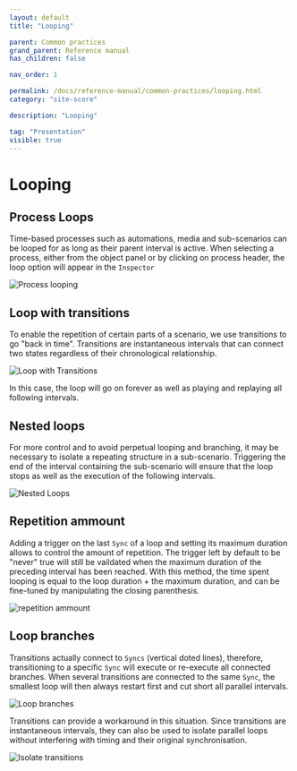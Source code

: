 ```yaml
---
layout: default
title: "Looping"

parent: Common practices
grand_parent: Reference manual
has_children: false

nav_order: 1

permalink: /docs/reference-manual/common-practices/looping.html
category: "site-score"

description: "Looping"

tag: "Presentation"
visible: true
---
```


# Looping

## Process Loops

Time-based processes such as automations, media and sub-scenarios can be looped for as long as their parent interval is active. When selecting a process, either from the object panel 
or by clicking on process header, the loop option will appear in the `Inspector`

![Process looping](/score-docs/assets/images/reference-manual/common-practices/loopProcess.gif "Process looping")

## Loop with transitions

To enable the repetition of certain parts of a scenario, we use transitions to go "back in time". Transitions are instantaneous intervals that can connect two states regardless of their chronological relationship. 

![Loop with Transitions](/score-docs/assets/images/reference-manual/common-practices/loopStructure.gif "Loop with transitions")

In this case, the loop will go on forever as well as playing and replaying all following intervals.

## Nested loops

For more control and to avoid perpetual looping and branching, it may be necessary to isolate a repeating structure in a sub-scenario. Triggering the end of the interval containing the sub-scenario will ensure that the loop stops as well as the execution of the following intervals.

![Nested Loops](/score-docs/assets/images/reference-manual/common-practices/nestedLoop.gif "Nested loop")

## Repetition ammount

Adding a trigger on the last `Sync` of a loop and setting its maximum duration allows to control the amount of repetition. The trigger left by default to be "never" true will still be vaildated when the maximum duration of the preceding interval has been reached. With this method, the time spent looping is equal to the loop duration + the maximum duration, and can be fine-tuned by manipulating the closing parenthesis.

![repetition ammount](/score-docs/assets/images/reference-manual/common-practices/repetition-ammount.gif "repetition ammount")

## Loop branches 

Transitions actually connect to `Syncs` (vertical doted lines), therefore, transitioning to a specific `Sync` will execute or re-execute all connected branches. When several transitions are connected to the same `Sync`, the smallest loop will then always restart first and cut short all parallel intervals.

![Loop branches](/score-docs/assets/images/reference-manual/common-practices/loopBranches.gif "Loop branches")

Transitions can provide a workaround in this situation. Since transitions are instantaneous intervals, they can also be used to isolate parallel loops without interfering with timing and their original synchronisation.

![Isolate transitions](/score-docs/assets/images/reference-manual/common-practices/isolateTransitions.gif "Isolate transitions")
